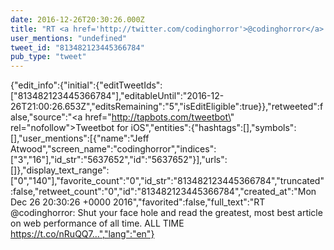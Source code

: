 ```yaml
---
date: 2016-12-26T20:30:26.000Z
title: "RT <a href='http://twitter.com/codinghorror'>@codinghorror</a>: Shut your face hole and read the greatest, most best article on web performance of all time. ALL TIME https://t.co/nRuQQ7…″"
user_mentions: "undefined"
tweet_id: "813482123445366784"
pub_type: "tweet"
---
```

{"edit_info":{"initial":{"editTweetIds":["813482123445366784"],"editableUntil":"2016-12-26T21:00:26.653Z","editsRemaining":"5","isEditEligible":true}},"retweeted":false,"source":"<a href=\"http://tapbots.com/tweetbot\" rel=\"nofollow\">Tweetbot for iΟS</a>","entities":{"hashtags":[],"symbols":[],"user_mentions":[{"name":"Jeff Atwood","screen_name":"codinghorror","indices":["3","16"],"id_str":"5637652","id":"5637652"}],"urls":[]},"display_text_range":["0","140"],"favorite_count":"0","id_str":"813482123445366784","truncated":false,"retweet_count":"0","id":"813482123445366784","created_at":"Mon Dec 26 20:30:26 +0000 2016","favorited":false,"full_text":"RT @codinghorror: Shut your face hole and read the greatest, most best article on web performance of all time. ALL TIME https://t.co/nRuQQ7…","lang":"en"}
